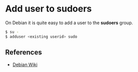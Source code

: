 # Add user to sudoers

On Debian it is quite easy to add a user to the **sudoers** group.

```bash
$ su -
$ adduser <existing userid> sudo
```

## References

- [Debian Wiki](https://wiki.debian.org/sudo)
